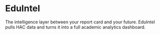 # EduIntel
The intelligence layer between your report card and your future. EduIntel pulls HAC data and turns it into a full academic analytics dashboard.
